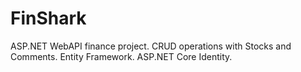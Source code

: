 # FinShark
ASP.NET WebAPI finance project. CRUD operations with Stocks and Comments. Entity Framework. ASP.NET Core Identity. 
